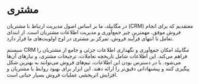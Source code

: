 # مشتری 

در مگابیلد، ما بر اساس اصول مدیریت ارتباط با مشتریان (CRM) معتقدیم که برای انجام فروش موفق، مهمترین چیز جمع‌آوری و مدیریت اطلاعات مشتریان است. از ابتدای تعامل تا انتهای فرآیند فروش، تمرکز بر مشتری در اوج اولویت‌های ما قرار دارد.

سیستم CRM مگابیلد امکان جمع‌آوری و نگهداری اطلاعات جزئی و جامع از مشتریان را فراهم می‌کند. این اطلاعات شامل تاریخچه تعاملات، ترجیحات مشتری، و نیازهای آن‌ها می‌شود. با در دسترس بودن این اطلاعات، تیم‌های فروش می‌توانند به بهترین شکل پیگیری کنند و پیشنهاداتی دقیق‌تر را ارائه دهند. این ابزار برای بهبود روابط با مشتریان و افزایش اثربخشی عملیات فروش بسیار حیاتی است.
